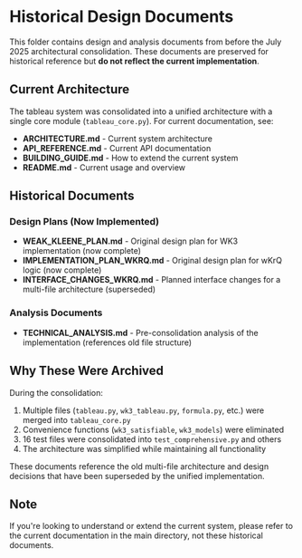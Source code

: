 # Historical Design Documents

This folder contains design and analysis documents from before the July 2025 architectural consolidation. These documents are preserved for historical reference but **do not reflect the current implementation**.

## Current Architecture

The tableau system was consolidated into a unified architecture with a single core module (`tableau_core.py`). For current documentation, see:

- **ARCHITECTURE.md** - Current system architecture
- **API_REFERENCE.md** - Current API documentation
- **BUILDING_GUIDE.md** - How to extend the current system
- **README.md** - Current usage and overview

## Historical Documents

### Design Plans (Now Implemented)
- **WEAK_KLEENE_PLAN.md** - Original design plan for WK3 implementation (now complete)
- **IMPLEMENTATION_PLAN_WKRQ.md** - Original design plan for wKrQ logic (now complete)
- **INTERFACE_CHANGES_WKRQ.md** - Planned interface changes for a multi-file architecture (superseded)

### Analysis Documents
- **TECHNICAL_ANALYSIS.md** - Pre-consolidation analysis of the implementation (references old file structure)

## Why These Were Archived

During the consolidation:
1. Multiple files (`tableau.py`, `wk3_tableau.py`, `formula.py`, etc.) were merged into `tableau_core.py`
2. Convenience functions (`wk3_satisfiable`, `wk3_models`) were eliminated
3. 16 test files were consolidated into `test_comprehensive.py` and others
4. The architecture was simplified while maintaining all functionality

These documents reference the old multi-file architecture and design decisions that have been superseded by the unified implementation.

## Note

If you're looking to understand or extend the current system, please refer to the current documentation in the main directory, not these historical documents.